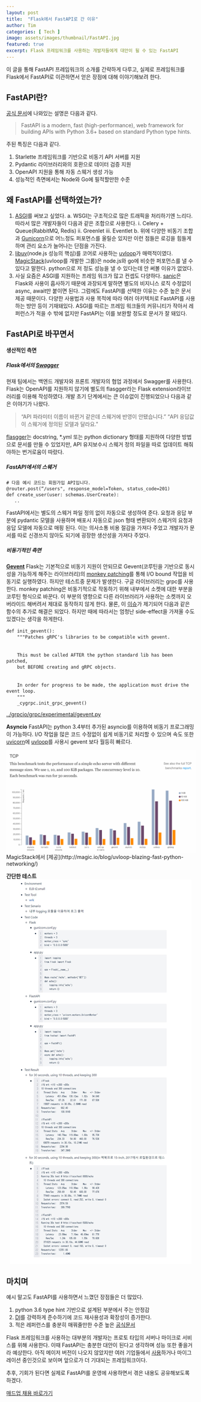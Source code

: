 ```yaml
---
layout: post
title:  "Flask에서 FastAPI로 간 이유" 
author: Tim
categories: [ Tech ]
image: assets/images/thumbnail/FastAPI.jpg
featured: true
excerpt: Flask 프레임워크를 사용하는 개발자들에게 대안이 될 수 있는 FastAPI
---
```


이 글을 통해 FastAPI 프레임워크의 소개를 간략하게 다루고, 실제로 프레임워크를 Flask에서 FastAPI로 이관하면서 얻은 장점에 대해 이야기해보려 한다.

## FastAPI란?

[공식 문서](https://fastapi.tiangolo.com/)에 나와있는 설명은 다음과 같다.

> FastAPI is a modern, fast (high-performance), web framework for building APIs with Python 3.6+ based on standard Python type hints.

주된 특징은 다음과 같다.
1. Starlette 프레임워크를 기반으로 비동기 API 서버를 지원
2. Pydantic 라이브러리와의 호환으로 데이터 검증 지원
3. OpenAPI 지원을 통해 자동 스웨거 생성 가능
4. 성능적인 측면에서는 Node와 Go에 필적할만한 수준

## 왜 FastAPI를 선택하였는가?

1. [ASGI](https://asgi.readthedocs.io/en/latest/specs/main.html)를 써보고 싶었다.
a. WSGI는 구조적으로 많은 트래픽을 처리하기엔 느리다. 따라서 많은 개발자들이 다음과 같은 조합으로 사용한다. 
ⅰ. Celery + Queue(RabbitMQ, Redis)
ⅱ. Greenlet
ⅲ. Eventlet 
b. 위에 다양한 비동기 조합과 [Gunicorn](https://gunicorn.org/)으로 어느정도 퍼포먼스를 올릴순 있지만 이런 점들은 로깅을 힘들게하며 관리 요소가 늘어나는 단점을 가진다.
2. [libuv](https://github.com/libuv/libuv)(node.js 성능의 핵심)를 코어로 사용하는 [uvloop](https://github.com/MagicStack/uvloop)가 매력적이였다. [MagicStack](http://magic.io/)(uvloop를 개발한 그룹)은 node.js와 go에 비슷한 퍼포먼스를 낼 수 있다고 말한다. python으로 저 정도 성능을 낼 수 있다는데 안 써볼 이유가 없었다.
3. 사실 요즘은 ASGI를 지원하는 프레임 워크가 많고 컨셉도 다양하다. [sanic](https://sanic.readthedocs.io/en/latest/)은 Flask와 사용이 흡사하기 때문에 과장되게 말하면 별도의 비지니스 로직 수정없이 async, await만 붙이면 된다. 그럼에도 FastAPI를 선택한 이유는 수준 높은 문서 제공 때문이다. 다양한 사용법과 사용 목적에 따라 여러 아키텍처로 FastAPI를 사용하는 방안 등이 기재돼있다. ASGI를 따르는 프레임 워크들의 커뮤니티가 작아서 레퍼런스가 적을 수 밖에 없지만 FastAPI는 이를 보완할 정도로 문서가 잘 돼있다.

## FastAPI로 바꾸면서
#### 생산적인 측면
##### Flask에서의 [Swagger](https://swagger.io/)
현재 팀에서는 백엔드 개발자와 프론트 개발자의 협업 과정에서 Swagger를 사용한다. Flask는 OpenAPI를 지원하지 않기에 별도의 flasgger라는 Flask extension라이브러리를 이용해 작성하였다. 개발 초기 단계에서는 큰 이슈없이 진행되었으나 다음과 같은 이야기가 나왔다.
> “API 파라미터 이름이 바뀐거 같은데 스웨거에 반영이 안됐습니다.”
“API 응답값이 스웨거에 정의된 모델과 달라요."

[flasgger](https://github.com/flasgger/flasgger)는 docstring, *.yml 또는 python dictionary 형태를 지원하여 다양한 방법으로 문서를 만들 수 있었지만, API 유지보수시 스웨거 정의 파일을 따로 업데이트 해줘야하는 번거로움이 따랐다.

##### FastAPI에서의 스웨거

```
# 다음 예시 코드는 회원가입 API입니다.
@router.post(“/users", response_model=Token, status_code=201)
def create_user(user: schemas.UserCreate):
   ..
```

FastAPI에서는 별도의 스웨거 파일 정의 없이 자동으로 생성하여 준다. 요청과 응답 부분에 pydantic 모델을 사용하며 배포시 자동으로 json 형태 변환되어 스웨거의 요청과 응답 모델에 자동으로 매핑 된다. 이는 의사소통 비용 절감을 가져다 주었고 개발자가 문서를 따로 신경쓰지 않아도 되기에 굉장한 생산성을 가져다 주었다.

##### 비동기적인 측면
**[Gevent](http://www.gevent.org/)**
Flask는 기본적으로 비동기 지원이 안되므로 Gevent(코루틴을 기반으로 동시성을 가능하게 해주는 라이브러리)의  [monkey patching](http://www.gevent.org/intro.html#monkey-patching)를 통해 I/O bound 작업을 비동기로 실행하였다. 하지만 테스트중 문제가 발생한다. 구글 라이브러리는 grpc를 사용한다. monkey patching은 비동기적으로 작동하기 위해 내부에서 소켓에 대한 부분을  코루틴 형식으로 바꾼다. 이 부분의 영향으로 다른 라이브러리가 사용하는 소켓까지 오버라이드 해버려서 제대로 동작하지 않게 한다. 물론, 이 [이슈](https://github.com/grpc/grpc/issues/4629)가 제기되어 다음과 같은 함수의 추가로 해결은 되었다. 하지만 때에 따라서는 엄청난 side-effect을 가져올 수도 있겠다는 생각을 하게한다.

```
def init_gevent():
    """Patches gRPC's libraries to be compatible with gevent.


    This must be called AFTER the python standard lib has been patched,
    but BEFORE creating and gRPC objects.


    In order for progress to be made, the application must drive the event loop.
    """
    _cygrpc.init_grpc_gevent()
```
[../grpcio/grpc/experimental/gevent.py](https://github.com/grpc/grpc/pull/14561/commits/1bfff8eec05a8892efbe8541143e3f90e96b48e4#diff-7d2bc681285ba0a38c2f6367a205a4d0)

**Asyncio**
FastAPI는 python 3.4부터 추가된 asyncio를 이용하여 비동기 프로그래밍이 가능하다. I/O 작업을 많은 코드 수정없이 쉽게 비동기로 처리할 수 있으며 속도 또한 [uvicorn](https://www.uvicorn.org/)에 [uvloop](https://github.com/MagicStack/uvloop)를 사용시 gevent 보다 월등히 빠르다.

<img style="display:block;margin:0 auto;" src="../assets/images/FastAPI/2.png">
MagicStack에서 [제공](http://magic.io/blog/uvloop-blazing-fast-python-networking/)  

**간단한 테스트**
<img style="display:block;margin:0 auto;" src="../assets/images/FastAPI/3.jpg">

## 마치며

예시 말고도 FastAPI를 사용하면서 느꼈던 장점들은 더 많았다. 
1. python 3.6 type hint 기반으로 설계된 부분에서 주는 안정감
2. [DI](https://fastapi.tiangolo.com/tutorial/dependencies/#what-is-dependency-injection)를 강력하게 준수하기에 코드 재사용성과  확장성이 증가한다. 
3. 적은 레퍼런스를 충분히 매꿔줄만한 수준 높은 [공식문서](https://fastapi.tiangolo.com/)

Flask 프레임워크를 사용하는 대부분의 개발자는 프로토 타입의 서버나 마이크로 서비스를 위해 사용한다. 이때 FastAPI는 충분한 대안이 된다고 생각하며 성능 또한 좋을거라 예상한다. 아직 메이저 버전이 나오지 않았지만 여러 기업들에서 [사용](https://fastapi.tiangolo.com/#opinions)하거나 마이그레이션 중인것으로 보이며 앞으로가 더 기대되는 프레임워크이다. 

추후, 기회가 된다면 실제로 FastAPI를 운영에 사용하면서 겪은 내용도 공유해보도록 하겠다. 

[매드업 채용 바로가기][madup]

[madup]: <https://www.notion.so/maduphr/f5cafd7a9ab645889a843dcb2bc8605e>
